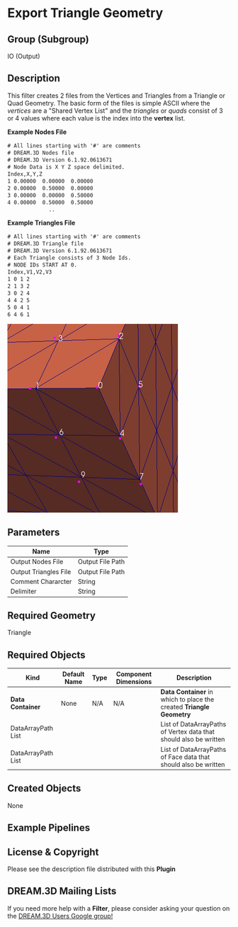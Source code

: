 # Export Triangle Geometry  #


## Group (Subgroup) ##

IO (Output)

## Description ##

This filter creates 2 files from the Vertices and Triangles from a Triangle or Quad Geometry. The basic form of the files is simple ASCII where the *vertices* are a "Shared Vertex List" and the *triangles* or *quads* consist of 3 or 4 values where each value is the index into the **vertex** list.

**Example Nodes File**

	# All lines starting with '#' are comments
	# DREAM.3D Nodes file
	# DREAM.3D Version 6.1.92.0613671
	# Node Data is X Y Z space delimited.
	Index,X,Y,Z
	1 0.00000  0.00000  0.00000
	2 0.00000  0.50000  0.00000
	3 0.00000  0.00000  0.50000
	4 0.00000  0.50000  0.50000
	             ..

**Example Triangles File**

	# All lines starting with '#' are comments
	# DREAM.3D Triangle file
	# DREAM.3D Version 6.1.92.0613671
	# Each Triangle consists of 3 Node Ids.
	# NODE IDs START AT 0.
	Index,V1,V2,V3
	1 0 1 2
	2 1 3 2
	3 0 2 4
	4 4 2 5
	5 0 4 1
	6 4 6 1
	


![Rendering of Nodes from above file example](Images/WriteTriangleGeometry_Example.png)

## Parameters ##

| Name | Type |
|----------|--------|
| Output Nodes File | Output File Path |
| Output Triangles File | Output File Path |
| Comment Chararcter | String |
| Delimiter | String |


## Required Geometry ##

Triangle

## Required Objects ##

| Kind | Default Name | Type | Component Dimensions | Description |
|------|--------------|------|----------------------|-------------|
| **Data Container** | None | N/A | N/A | **Data Container** in which to place the created **Triangle Geometry** |
| DataArrayPath List | |  | | List of DataArrayPaths of Vertex data that should also be written |
| DataArrayPath List | |  | | List of DataArrayPaths of Face data that should also be written |

## Created Objects ##

None

## Example Pipelines ##


## License & Copyright ##

Please see the description file distributed with this **Plugin**

## DREAM.3D Mailing Lists ##

If you need more help with a **Filter**, please consider asking your question on the [DREAM.3D Users Google group!](https://groups.google.com/forum/?hl=en#!forum/dream3d-users)


